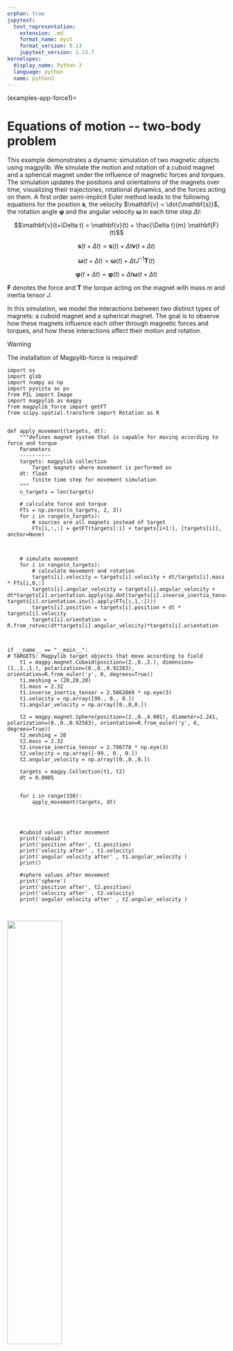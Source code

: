 ```yaml
---
orphan: true
jupytext:
  text_representation:
    extension: .md
    format_name: myst
    format_version: 0.13
    jupytext_version: 1.13.7
kernelspec:
  display_name: Python 3
  language: python
  name: python3
---
```


(examples-app-force1)=

# Equations of motion -- two-body problem 

This example demonstrates a dynamic simulation of two magnetic objects using magpylib. We simulate the motion and rotation of a cuboid magnet and a spherical magnet under the influence of magnetic forces and torques. The simulation updates the positions and orientations of the magnets over time, visualizing their trajectories, rotational dynamics, and the forces acting on them. A first order semi-implicit Euler method leads to the following equations for the position $\mathbf{s}$, the velocity $\mathbf{v} = \dot{\mathbf{s}}$, the rotation angle $\mathbf{\varphi}$ and the angular velocity $\mathbf{\omega}$ in each time step $\Delta t$:

$$\mathbf{v}(t+\Delta t) = \mathbf{v}(t) + \frac{\Delta t}{m} \mathbf{F}(t)$$

$$\mathbf{s}(t+\Delta t) = \mathbf{s}(t) + \Delta t  \mathbf{v} (t + \Delta t)$$

$$\mathbf{\omega} (t + \Delta t) = \mathbf{ω}(t) + \Delta t  J^{-1} \mathbf{T}(t)$$

$$\mathbf{\varphi} (t + \Delta t) = \mathbf{\varphi}(t) + \Delta t \mathbf{\omega} (t + \Delta t) $$

$\mathbf{F}$ denotes the force and $\mathbf{T}$ the torque acting on the magnet with mass $m$ and inertia tensor $J$.

In this simulation, we model the interactions between two distinct types of magnets: a cuboid magnet and a spherical magnet. The goal is to observe how these magnets influence each other through magnetic forces and torques, and how these interactions affect their motion and rotation.

   >[!WARNING]
   >
   >The installation of Magpylib-force is required!


```{code-cell} ipython3
import os
import glob
import numpy as np
import pyvista as pv
from PIL import Image
import magpylib as magpy
from magpylib_force import getFT
from scipy.spatial.transform import Rotation as R


def apply_movement(targets, dt):
    """defines magnet system that is capable for moving according to force and torque
    Parameters
    ----------
    targets: magpylib collection
        Target magnets where movement is performed on
    dt: float
        finite time step for movement simulation
    """
    n_targets = len(targets)

    # calculate force and torque
    FTs = np.zeros((n_targets, 2, 3))
    for i in range(n_targets):
        # sources are all magnets instead of target
        FTs[i,:,:] = getFT(targets[:i] + targets[i+1:], [targets[i]], anchor=None)
    


    # simulate movement
    for i in range(n_targets):
        # calculate movement and rotation
        targets[i].velocity = targets[i].velocity + dt/targets[i].mass * FTs[i,0,:]
        targets[i].angular_velocity = targets[i].angular_velocity + dt*targets[i].orientation.apply(np.dot(targets[i].inverse_inertia_tensor, targets[i].orientation.inv().apply(FTs[i,1,:])))
        targets[i].position = targets[i].position + dt * targets[i].velocity
        targets[i].orientation = R.from_rotvec(dt*targets[i].angular_velocity)*targets[i].orientation



if __name__ == "__main__":
# TARGETS: Magpylib target objects that move according to field
    t1 = magpy.magnet.Cuboid(position=(2.,0.,2.), dimension=(1.,1.,1.), polarization=(0.,0.,0.92283), orientation=R.from_euler('y', 0, degrees=True))
    t1.meshing = (20,20,20)
    t1.mass = 2.32
    t1.inverse_inertia_tensor = 2.5862069 * np.eye(3)
    t1.velocity = np.array([99., 0., 0.])
    t1.angular_velocity = np.array([0.,0,0.])

    t2 = magpy.magnet.Sphere(position=(2.,0.,4.001), diameter=1.241, polarization=(0.,0.,0.92583), orientation=R.from_euler('y', 0, degrees=True))
    t2.meshing = 20
    t2.mass = 2.32
    t2.inverse_inertia_tensor = 2.798778 * np.eye(3)
    t2.velocity = np.array([-99., 0., 0.])
    t2.angular_velocity = np.array([0.,0.,0.])

    targets = magpy.Collection(t1, t2)
    dt = 0.0005

    
    for i in range(150):
        apply_movement(targets, dt)
        


    
    #cuboid values after movement
    print('cuboid')
    print('position after', t1.position)
    print('velocity after' , t1.velocity)
    print('angular velocity after' , t1.angular_velocity )
    print()

    #sphere values after movement
    print('sphere')
    print('position after', t2.position)
    print('velocity after' , t2.velocity)
    print('angular velocity after' , t2.angular_velocity )



```
<img src="../../../_static/videos/example_force_gif_bigMagnets.gif" width=50% align="center">

## Features

- calculation of the force and torques between magnet objects
- update of magnets velocities, angular velocities and positions

## Explenation 

The functions `inverse_interia_tensor_cuboid_solid` and `inverse_interia_tensor_sphere_solid` calculate the inverse interia for cuboids und spheres. The important parameters to calculate are the mass of the object and the dimension or rather the diameter. 

`apply_movement` function updates the positions of the magnets based on the calculated force and torques. 


Until now, there were only the definitions. With the if statement `if __name__ == __"main"__:` the functional code starts by running the simulation loop.

First of all the **position**, the **dimension**, the **polarization** and the **orientation** have to be defined. Also the **meshing**, the **mass**, the **velocity** and the **angular_velocity** you can define on your own. The **inverse_interia_tensor** has to be defined by call up the previously created function (difference between sphere and cuboid!). This steps have to be repeated as often as you want magnets. 

Now there is only the for loop left. The number in the pracets is the amount of repetitions you want to have values of. 
In the for loop the function `apply_movement` is callen up. The position will be updated as often as the number specified in the parentheses. Note that this is index numbering and starts at 0.



## Visualization

Keep in mind, that if you want to visualize it like the animation above, you need some extra code lines.

There is an [Example Animations - Custom export Pyvista](https://magpylib.readthedocs.io/en/latest/_pages/user_guide/examples/examples_vis_animations.html#custom-export-pyvista), where you can read up the functionality of visualizing code with Pyvista.

But if you only want to let this example run, without any background information, you can copy the underneath code in the same file, which you have created for the values.

```python

os.makedirs('tmp', exist_ok=True)


def display(targets):

    n_targets = len(targets)
    

    p = magpy.show(targets, backend='pyvista', return_fig=True,style_legend_show=False)

    for i in range(n_targets):
        # sources are all magnets instead of target
        FTs = getFT(targets[:i] + targets[i+1:], [targets[i]], anchor=None)


        force_torque_mag = np.linalg.norm(FTs, axis=-1)
        velocities_mag = np.linalg.norm(targets[i].velocity)
        angular_velocity_mag = np.linalg.norm(targets[i].angular_velocity)

        p.add_arrows(cent=targets[i].position, direction=FTs[0,:], mag=1/force_torque_mag[0], color='g')
        p.add_arrows(cent=targets[i].position, direction=targets[i].velocity, mag=1/velocities_mag, color='b')
        p.add_arrows(cent=targets[i].position, direction=FTs[1,:], mag=1/force_torque_mag[1], color='r')
        p.add_arrows(cent=targets[i].position, direction=targets[i].angular_velocity, mag=1/angular_velocity_mag, color='m')

        p.camera.position = (0., -15., 0.)
        p.camera.focal_point = (2.,0.,3.)
    return p



# #creation of the gif
def make_gif(filename, duration=25, loop=0):
    frames = [Image.open(image) for image in glob.glob(f"tmp/*.png")]
    frames[0].save(
        f"{filename}.gif",
        format="GIF",
        append_images=frames[1:],
        save_all=True,
        duration=duration,
        loop=loop,
        disposal=2, # remove previous image that becomes visible through transparency
    )

make_gif("test", duration=50)

```

> Also the for loop, has to be extended: 
```python
    for i in range(255):
        apply_movement(targets, dt)
        p = display(targets)
        p.off_screen = True
        p.screenshot('tmp/{:04d}.png'.format(i))
        p.show()
        
        p.close()

```


For your understanding, the first line has to be pasted to the beginning of the document right after the imports. It makes sure, if the appropriate folder is existing. Otherwise the folder will be created. The other code can be pasted after the code block from above. Only the for loop in the end has to be adjusted with the last for loop from the programm above.


